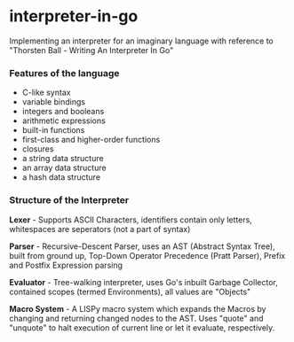 # interpreter-in-go
Implementing an interpreter for an imaginary language with reference to "Thorsten Ball - Writing An Interpreter In Go"

### Features of the language
- C-like syntax
- variable bindings
- integers and booleans
- arithmetic expressions
- built-in functions
- first-class and higher-order functions
- closures
- a string data structure
- an array data structure
- a hash data structure

### Structure of the Interpreter
**Lexer** - Supports ASCII Characters, identifiers contain only letters, whitespaces are seperators (not a part of syntax)    

**Parser** -  Recursive-Descent Parser, uses an AST (Abstract Syntax Tree), built from ground up, Top-Down Operator Precedence (Pratt Parser), Prefix and Postfix Expression parsing    

**Evaluator** - Tree-walking interpreter, uses Go's inbuilt Garbage Collector, contained scopes (termed Environments), all values are "Objects"

**Macro System** - A LISPy macro system which expands the Macros by changing and returning changed nodes to the AST. Uses "quote" and "unquote" to halt execution of current line or let it evaluate, respectively. 
